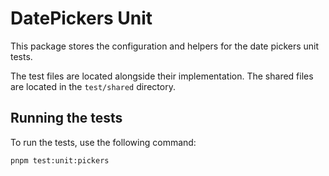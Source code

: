 # DatePickers Unit

This package stores the configuration and helpers for the date pickers unit tests.

The test files are located alongside their implementation. The shared files are located in the `test/shared` directory.

## Running the tests

To run the tests, use the following command:

```bash
pnpm test:unit:pickers
```
